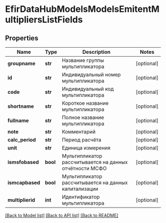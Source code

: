 # EfirDataHubModelsModelsEmitentMultipliersListFields

## Properties
Name | Type | Description | Notes
------------ | ------------- | ------------- | -------------
**groupname** | **str** | Название группы мультипликатора | [optional] 
**id** | **str** | Индивидуальный номер мультипликатора | [optional] 
**code** | **str** | Индивидуальный код мультипликатора | [optional] 
**shortname** | **str** | Короткое название мультипликатора | [optional] 
**fullname** | **str** | Полное название мультипликатора | [optional] 
**note** | **str** | Комментарий | [optional] 
**calc_period** | **str** | Период расчёта | [optional] 
**unit** | **str** | Единица измерения | [optional] 
**ismsfobased** | **bool** | Мультипликатор рассчитывается на данных отчётности МСФО | [optional] 
**ismcapbased** | **bool** | Мультипликатор рассчитывается на данных капитализации | [optional] 
**multiplierid** | **int** | Идентификатор мультипликатора | [optional] 

[[Back to Model list]](../README.md#documentation-for-models) [[Back to API list]](../README.md#documentation-for-api-endpoints) [[Back to README]](../README.md)


